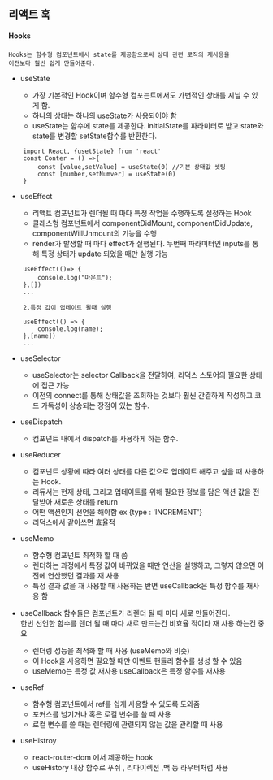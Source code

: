 ## 리액트 훅

#### Hooks

    Hooks는 함수형 컴포넌트에서 state를 제공함으로써 상태 관련 로직의 재사용을   
    이전보다 훨씬 쉽게 만들어준다.


* useState

  - 가장 기본적인 Hook이며 함수형 컴포는트에서도 가변적인 상태를 지닐 수 있게 함.   
  - 하나의 상태는 하나의 useState가 사용되어야 함 
  - useState는 함수에 state를 제공한다. initialState를 파라미터로 받고 state와 state를 변경할 setState함수를 반환한다. 

```  
    import React, {usetState} from 'react'
    const Conter = () =>{
        const [value,setValue] = useState(0) //기본 상태값 셋팅
        const [number,setNumver] = useState(0)
    }
``` 
   
* useEffect 

    - 리액트 컴포넌트가 렌더될 때 마다 특정 작업을 수행하도록 설정하는 Hook
    - 클래스형 컴포넌트에서 componentDidMount, componentDidUpdate, componentWillUnmount의 기능을 수행
    - render가 발생할 때 마다 effect가 실행된다. 두번째 파라미터인 inputs를 통해 특정 상태가 update 되었을 때만 실행 가능

```
    useEffect(()=> {   
        console.log("마운트");   
    },[])    
    ...   

    2.특정 값이 업데이트 될때 실행

    useEffect(() => {   
        console.log(name);   
    },[name])   
    ...   
```

* useSelector

    - useSelector는 selector Callback을 전달하여, 리덕스 스토어의 필요한 상태에 접근 가능
    - 이전의 connect를 통해 상태값을 조회하는 것보다 훨씬 간결하게 작성하고 코드 가독성이 상승되는 장점이 있는 함수.

* useDispatch

    - 컴포넌트 내에서 dispatch를 사용하게 하는 함수.


* useReducer

    - 컴포넌트 상황에 따라 여러 상태를 다른 값으로 업데이트 해주고 싶을 때 사용하는 Hook.   
    - 리듀서는 현재 상태, 그리고 업데이트를 위해 필요한 정보를 담은 액션 값을 전달받아 새로운 상태를 return   
    - 어떤 액션인지 선언을 해야함    ex {type : 'INCREMENT'}   
    - 리덕스에서 같이쓰면 효율적   


* useMemo

    - 함수형 컴포넌트 최적화 할 때 씀    
    - 렌더하는 과정에서 특정 값이 바뀌었을 때만 연산을 실행하고, 그렇지 않으면 이전에 연산했던 결과를 재 사용
    - 특정 결과 값을 재 사용할 때 사용하는 반면 useCallback은 특정 함수를 재사용 함   

* useCallback
    함수들은 컴포넌트가 리렌더 될 때 마다 새로 만들어진다.  
    한번 선언한 함수를 렌더 될 때 마다 새로 만드는건 비효율 적이라 재 사용 하는건 중요   

    - 렌더링 성능을 최적화 할 때 사용 (useMemo와 비슷)   
    - 이 Hook을 사용하면 필요할 때만 이벤트 핸들러 함수를 생성 할 수 있음
    - useMemo는 특정 값 재사용 useCallback은 특정 함수를 재사용

* useRef

    - 함수형 컴포넌트에서 ref를 쉽게 사용할 수 있도록 도와줌
    - 포커스를 넘기거나 혹은 로컬 변수를 쓸 때 사용
    - 로컬 변수를 쓸 때는 렌더링에 관련되지 않는 값을 관리할 때 사용

* useHistroy

    - react-router-dom 에서 제공하는 hook
    - useHistory 내장 함수로 푸쉬 , 리다이렉션 ,백 등 라우터처럼 사용




    
